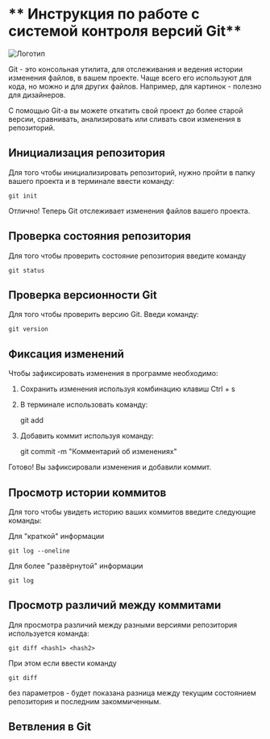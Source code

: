 # ** Инструкция по работе с системой контроля версий Git**

![Логотип](git-logo.jpeg)

Git - это консольная утилита, для отслеживания и ведения истории изменения файлов, в вашем проекте. Чаще всего его используют для кода, но можно и для других файлов. Например, для картинок - полезно для дизайнеров.

С помощью Git-a вы можете откатить свой проект до более старой версии, сравнивать, анализировать или сливать свои изменения в репозиторий.

## Инициализация репозитория

Для того чтобы инициализировать репозиторий, нужно пройти в папку вашего проекта и в терминале ввести команду:

    git init

Отлично! Теперь Git отслеживает изменения файлов вашего проекта.
## Проверка состояния репозитория

Для того чтобы проверить состояние репозитория введите команду 

    git status

## Проверка версионности Git
Для  того чтобы проверить версию Git. Введи команду:

    git version

## Фиксация изменений
Чтобы зафиксировать изменения в программе необходимо: 

1. Сохранить изменения используя комбинацию клавиш
Ctrl + s
2. В терминале использовать команду:

    git add 
3. Добавить коммит используя команду:

    git commit -m "Комментарий об изменениях"

Готово! Вы зафиксировали изменения и добавили коммит.

## Просмотр истории коммитов

Для того чтобы увидеть историю ваших коммитов введите следующие команды: 

Для "краткой" информации

    git log --oneline

Для более "развёрнутой" информации

    git log

## Просмотр различий между коммитами

Для просмотра различий между разными версиями репозитория используется команда:

    git diff <hash1> <hash2>

При этом если ввести команду 

    git diff

без параметров - будет показана разница между текущим состоянием репозитория и последним закоммиченным.

## Ветвления в Git
